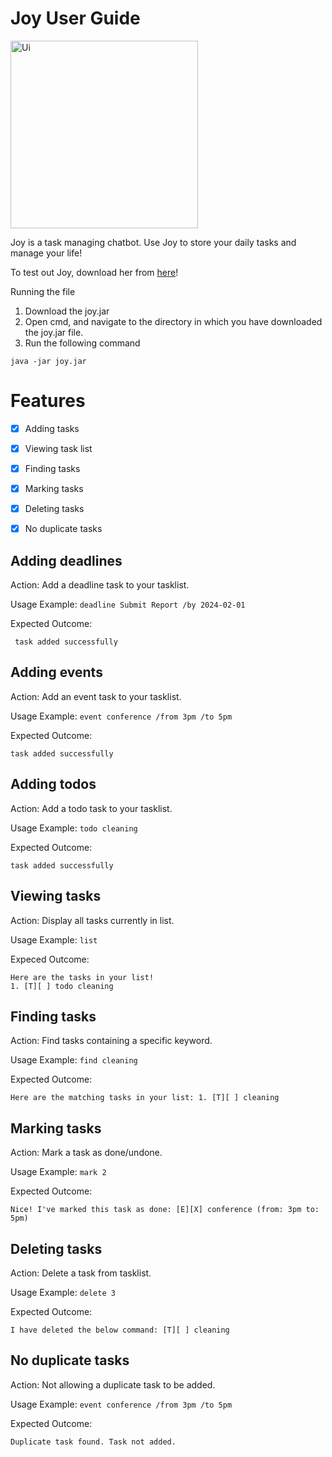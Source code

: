 # Joy User Guide

<img width="300" alt="Ui" src="https://github.com/yashma-sonara/ip/assets/44407952/b8b4bee2-507b-4574-b678-8242abc0071b">











Joy is a task managing chatbot. Use Joy to store your daily tasks and manage your life!

To test out Joy, download her from [here](https://github.com/yashma-sonara/ip/releases/tag/A-Release)!


Running the file

1. Download the joy.jar
2. Open cmd, and navigate to the directory in which you have downloaded the joy.jar file.
3. Run the following command
 
```
java -jar joy.jar
```



# Features
 - [x] Adding tasks
 - [X] Viewing task list 
 - [X] Finding tasks
 - [X] Marking tasks
 - [X] Deleting tasks
 - [X] No duplicate tasks
    

## Adding deadlines

Action: Add a deadline task to your tasklist.

Usage Example: `deadline Submit Report /by 2024-02-01`


Expected Outcome:
```
 task added successfully
```

## Adding events

Action: Add an event task to your tasklist.

Usage Example: `event conference /from 3pm /to 5pm`

Expected Outcome: 
```
task added successfully
```

## Adding todos

Action: Add a todo task to your tasklist.

Usage Example: `todo cleaning`

Expected Outcome: 
```
task added successfully
```

## Viewing tasks

Action: Display all tasks currently in list.

Usage Example: `list`

Expeced Outcome: 
```
Here are the tasks in your list!
1. [T][ ] todo cleaning
```

## Finding tasks

Action: Find tasks containing a specific keyword.

Usage Example: `find cleaning`

Expected Outcome: 
```
Here are the matching tasks in your list: 1. [T][ ] cleaning 
```

## Marking tasks

Action: Mark a task as done/undone.

Usage Example: `mark 2`

Expected Outcome: 
```
Nice! I've marked this task as done: [E][X] conference (from: 3pm to: 5pm)
```

## Deleting tasks

Action: Delete a task from tasklist.

Usage Example: `delete 3`

Expected Outcome: 
```
I have deleted the below command: [T][ ] cleaning
```

## No duplicate tasks

Action: Not allowing a duplicate task to be added.

Usage Example: `event conference /from 3pm /to 5pm`

Expected Outcome: 
```
Duplicate task found. Task not added.
```
